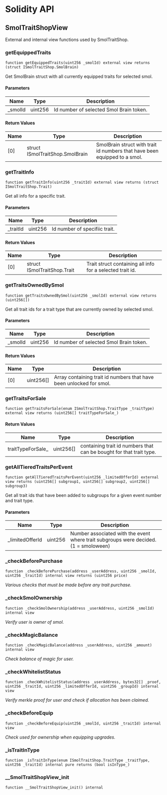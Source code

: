 # Solidity API

## SmolTraitShopView

External and internal view functions used by SmolTraitShop.

### getEquippedTraits

```solidity
function getEquippedTraits(uint256 _smolId) external view returns (struct ISmolTraitShop.SmolBrain)
```

Get SmolBrain struct with all currently equipped traits for selected smol.

#### Parameters

| Name | Type | Description |
| ---- | ---- | ----------- |
| _smolId | uint256 | Id number of selected Smol Brain token. |

#### Return Values

| Name | Type | Description |
| ---- | ---- | ----------- |
| [0] | struct ISmolTraitShop.SmolBrain | SmolBrain struct with trait id numbers that have been equipped to a smol. |

### getTraitInfo

```solidity
function getTraitInfo(uint256 _traitId) external view returns (struct ISmolTraitShop.Trait)
```

Get all info for a specific trait.

#### Parameters

| Name | Type | Description |
| ---- | ---- | ----------- |
| _traitId | uint256 | Id number of specifiic trait. |

#### Return Values

| Name | Type | Description |
| ---- | ---- | ----------- |
| [0] | struct ISmolTraitShop.Trait | Trait struct containing all info for a selected trait id. |

### getTraitsOwnedBySmol

```solidity
function getTraitsOwnedBySmol(uint256 _smolId) external view returns (uint256[])
```

Get all trait ids for a trait type that are currently owned by selected smol.

#### Parameters

| Name | Type | Description |
| ---- | ---- | ----------- |
| _smolId | uint256 | Id number of selected Smol Brain token. |

#### Return Values

| Name | Type | Description |
| ---- | ---- | ----------- |
| [0] | uint256[] | Array containing trait id numbers that have been unlocked for smol. |

### getTraitsForSale

```solidity
function getTraitsForSale(enum ISmolTraitShop.TraitType _traitType) external view returns (uint256[] traitTypeForSale_)
```

#### Return Values

| Name | Type | Description |
| ---- | ---- | ----------- |
| traitTypeForSale_ | uint256[] | containing trait id numbers that can be bought for that trait type. |

### getAllTieredTraitsPerEvent

```solidity
function getAllTieredTraitsPerEvent(uint256 _limitedOfferId) external view returns (uint256[] subgroup1, uint256[] subgroup2, uint256[] subgroup3)
```

Get all trait ids that have been added to subgroups for a given event number and trait type.

#### Parameters

| Name | Type | Description |
| ---- | ---- | ----------- |
| _limitedOfferId | uint256 | Number associated with the event where trait subgroups were decided. (1 = smoloween) |

### _checkBeforePurchase

```solidity
function _checkBeforePurchase(address _userAddress, uint256 _smolId, uint256 _traitId) internal view returns (uint256 price)
```

_Various checks that must be made before any trait purchase._

### _checkSmolOwnership

```solidity
function _checkSmolOwnership(address _userAddress, uint256 _smolId) internal view
```

_Verify user is owner of smol._

### _checkMagicBalance

```solidity
function _checkMagicBalance(address _userAddress, uint256 _amount) internal view
```

_Check balance of magic for user._

### _checkWhitelistStatus

```solidity
function _checkWhitelistStatus(address _userAddress, bytes32[] _proof, uint256 _traitId, uint256 _limitedOfferId, uint256 _groupId) internal view
```

_Verify merkle proof for user and check if allocation has been claimed._

### _checkBeforeEquip

```solidity
function _checkBeforeEquip(uint256 _smolId, uint256 _traitId) internal view
```

_Check used for ownership when equipping upgrades._

### _isTraitInType

```solidity
function _isTraitInType(enum ISmolTraitShop.TraitType _traitType, uint256 _traitId) internal pure returns (bool isInType_)
```

### __SmolTraitShopView_init

```solidity
function __SmolTraitShopView_init() internal
```

